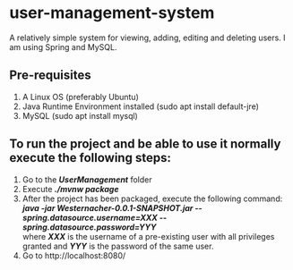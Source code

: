 # user-management-system
A relatively simple system for viewing, adding, editing and deleting users. I am using Spring and MySQL. 


## Pre-requisites
1. A Linux OS (preferably Ubuntu)
1. Java Runtime Environment installed (sudo apt install default-jre)
2. MySQL (sudo apt install mysql)


## To run the project and be able to use it normally execute the following steps:
1. Go to the ***UserManagement*** folder 
2. Execute ***./mvnw package***
3. After the project has been packaged, execute the following command:  
    ***java -jar Westernacher-0.0.1-SNAPSHOT.jar --spring.datasource.username=XXX --spring.datasource.password=YYY***    
where ***XXX*** is the username of a pre-existing user with all privileges granted and ***YYY*** is the password of the same user.
4. Go to http://localhost:8080/
